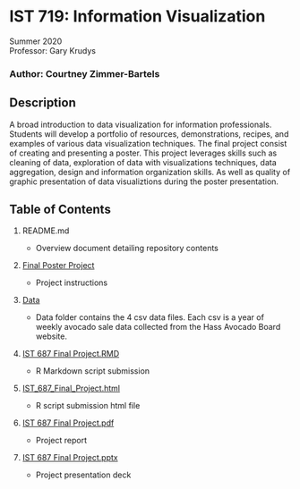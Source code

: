 # IST 719: Information Visualization
Summer 2020 <br>
Professor: Gary Krudys

### Author: Courtney Zimmer-Bartels

## Description
A broad introduction to data visualization for information professionals. Students will develop a portfolio of resources, demonstrations, recipes, and examples of various data visualization techniques. The final project consist of creating and presenting a poster. This project leverages skills such as cleaning of data, exploration of data with visualizations techniques, data aggregation, design and information organization skills. As well as quality of graphic presentation of data visualiztions during the poster presentation. 

## Table of Contents
1. README.md
    - Overview document detailing repository contents
    
2. [Final Poster Project](https://github.com/czimmerb/Masters_Portfolio/blob/main/IST719_InformationVisualization/Final%20Poster%20Project.pdf)
    - Project instructions
    
3. [Data](https://github.com/czimmerb/Masters_Portfolio/tree/main/IST687_AppliedDataScience/Project_Updates)
    - Data folder contains the 4 csv data files. Each csv is a year of weekly avocado sale data collected from the Hass Avocado Board website. 
    
4. [IST 687 Final Project.RMD](https://github.com/czimmerb/Masters_Portfolio/blob/main/IST687_AppliedDataScience/IST%20687%20Final%20Project.Rmd)
    - R Markdown script submission
    
5. [IST_687_Final_Project.html](https://github.com/czimmerb/Masters_Portfolio/blob/main/IST687_AppliedDataScience/IST_687_Final_Project.html)
    - R script submission html file
    
6. [IST 687 Final Project.pdf](https://github.com/czimmerb/Masters_Portfolio/blob/main/IST687_AppliedDataScience/IST%20687%20Final%20Project.pdf)
    - Project report
    
7. [IST 687 Final Project.pptx](https://github.com/czimmerb/Masters_Portfolio/blob/main/IST687_AppliedDataScience/IST%20687%20Final%20Project.pptx)
    - Project presentation deck
